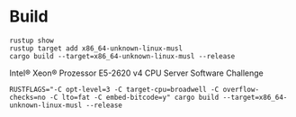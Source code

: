 # Build

```shell
rustup show
rustup target add x86_64-unknown-linux-musl
cargo build --target=x86_64-unknown-linux-musl --release
```

Intel® Xeon® Prozessor E5-2620 v4
CPU Server Software Challenge
```shell
RUSTFLAGS="-C opt-level=3 -C target-cpu=broadwell -C overflow-checks=no -C lto=fat -C embed-bitcode=y" cargo build --target=x86_64-unknown-linux-musl --release
```
